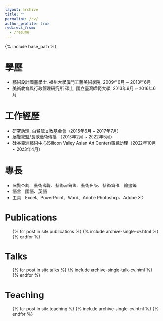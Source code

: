 ```yaml
---
layout: archive
title: ""
permalink: /cv/
author_profile: true
redirect_from:
  - /resume
---
```


{% include base_path %}

學歷
======
* 藝術設計國畫學士, 福州大學廈門工藝美術學院, 2009年6月 ~ 2013年6月
* 美術教育與行政管理研究所 碩士, 國立臺灣師範大學, 2013年9月 ~ 2016年6月

工作經歷
======
* 研究助理, 白鷺鷥文教基金會（2015年6月 ~ 2017年7月） 
* 展覽總監/長歌藝術傳播 （2018年2月 ~ 2022年5月）
* 硅谷亞洲藝術中心(Silicon Valley Asian Art Center)策展助理（2022年10月 ~ 2023年4月）
  
專長
======
* 展覽企劃、藝術導覽、藝術品銷售、藝術出版、藝術寫作、繪畫等
* 語言：國語、英語 
* 工具：Excel、PowerPoint、Word、Adobe Photoshop、Adobe XD


Publications
======
  <ul>{% for post in site.publications %}
    {% include archive-single-cv.html %}
  {% endfor %}</ul>
  
Talks
======
  <ul>{% for post in site.talks %}
    {% include archive-single-talk-cv.html %}
  {% endfor %}</ul>
  
Teaching
======
  <ul>{% for post in site.teaching %}
    {% include archive-single-cv.html %}
  {% endfor %}</ul>
  